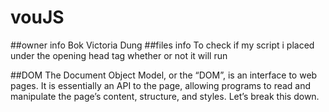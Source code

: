 # vouJS
##owner info
Bok Victoria Dung
##files info
To check if my script i placed under the opening head tag whether or not it will run

##DOM
The Document Object Model, or the “DOM”, is an interface to web pages. It is essentially an API to the page, allowing programs to read and manipulate the page’s content, structure, and styles. Let’s break this down.
